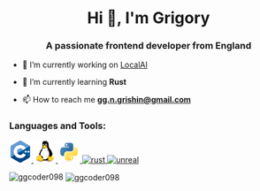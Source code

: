 <h1 align="center">Hi 👋, I'm Grigory</h1>
<h3 align="center">A passionate frontend developer from England</h3>

- 🔭 I’m currently working on [LocalAI](https://github.com/GGCoder098/LocalAI)

- 🌱 I’m currently learning **Rust**

- 📫 How to reach me **gg.n.grishin@gmail.com**

<h3 align="left">Languages and Tools:</h3>
<p align="left"> <a href="https://www.w3schools.com/cpp/" target="_blank" rel="noreferrer"> <img src="https://raw.githubusercontent.com/devicons/devicon/master/icons/cplusplus/cplusplus-original.svg" alt="cplusplus" width="40" height="40"/> </a> <a href="https://www.linux.org/" target="_blank" rel="noreferrer"> <img src="https://raw.githubusercontent.com/devicons/devicon/master/icons/linux/linux-original.svg" alt="linux" width="40" height="40"/> </a> <a href="https://www.python.org" target="_blank" rel="noreferrer"> <img src="https://raw.githubusercontent.com/devicons/devicon/master/icons/python/python-original.svg" alt="python" width="40" height="40"/> </a> <a href="https://www.rust-lang.org" target="_blank" rel="noreferrer"> <img src="https://www.rust-lang.org/static/images/rust-logo-blk.svg" alt="rust" width="40" height="40"/> </a> <a href="https://unrealengine.com/" target="_blank" rel="noreferrer"> <img src="https://raw.githubusercontent.com/kenangundogan/fontisto/036b7eca71aab1bef8e6a0518f7329f13ed62f6b/icons/svg/brand/unreal-engine.svg" alt="unreal" width="40" height="40"/> </a> </p>

<p><img align="left" src="https://github-readme-stats.vercel.app/api/top-langs?username=ggcoder098&show_icons=true&locale=en&layout=compact" alt="ggcoder098" /></p>

<p>&nbsp;<img align="center" src="https://github-readme-stats.vercel.app/api?username=ggcoder098&show_icons=true&locale=en" alt="ggcoder098" /></p>
